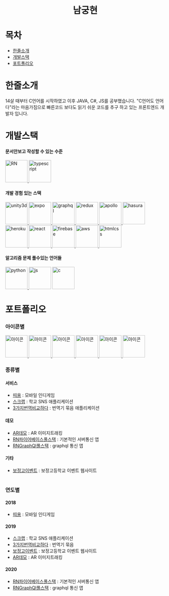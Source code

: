 <h1 align="center">
    남궁현
</h1>

# 목차
- [한줄소개](#남궁현)
- [개발스택](#개발스택)
- [포트폴리오](#포트폴리오)

# 한줄소개
14살 때부터 C언어를 시작하였고 이후 JAVA, C#, JS를 공부했습니다. "C언어도 언어다"라는 마음가짐으로 빠른코드 보다도 읽기 쉬운 코드를 추구 하고 있는 프론트엔드 개발자 입니다.

# 개발스택
#### 문서안보고 작성할 수 있는 수준
<div dir='ltr'>
    <a href="./ToolLevel/react-native" >
        <img src="https://encrypted-tbn0.gstatic.com/images?q=tbn%3AANd9GcS2KKZPNYCJ64g4splI4ahUNLDtEFjcb8AvBCurCE03m_A6rQ37" alt="RN" height="70" />
    </a>
    <a href="./ToolLevel/typescript" >
        <img src="https://cdn.iconscout.com/icon/free/png-256/typescript-1174965.png" alt="typescript" height="70" />
    </a>
</div>

#### 개발 경험 있는 스택
<div dir='ltr'>
    <a href="https://unity.com/" >
        <img src="https://encrypted-tbn0.gstatic.com/images?q=tbn%3AANd9GcRaQ5-tYReAEjwyij2zktHVHnA06a9uCvrIgP8DjMgMD5IUXL_V" alt="unity3d" height="70" />
    </a>
    <a href="https://expo.io/" >
        <img src="https://images.velog.io/post-images/changhoi/e3613a50-9172-11e9-80e4-2d6e23adb350/expo.png" alt="expo" height="70" />
    </a>
    <a href="https://graphql.org/" >
        <img src="https://graphql.org/img/logo.svg" alt="graphql" height="70" />
    </a>
    <a href="https://redux.js.org/" >
        <img src="https://redux.js.org/img/redux.svg" alt="redux" height="70" />
    </a>
    <a href="https://www.apollographql.com/" >
        <img src="https://avatars3.githubusercontent.com/u/17189275?s=280&v=4" alt="apollo" height="70" />
    </a>
    <a href="https://hasura.io/" >
        <img src="https://yt3.ggpht.com/a/AGF-l78glWLtGWTIkZZ9UegfQuHa7jUGVy-U2oEN8A=s900-c-k-c0xffffffff-no-rj-mo" alt="hasura" height="70" />
    </a>
    <a href="https://heroku.com" >
        <img src="https://cdn.iconscout.com/icon/free/png-256/heroku-225989.png" alt="heroku" height="70" />
    </a>
    <a href="https://reactjs.org/" >
        <img src="https://spin.atomicobject.com/wp-content/uploads/20180814165426/React.png" alt="react" height="70" />
    </a>
    <a href="https://firebase.google.com/" >
        <img src="https://www.gstatic.com/devrel-devsite/prod/ve2ae1395f351e38dc0b3037132204261d76b8f1c638764d7fd2c2fbb865782fc/firebase/images/touchicon-180.png" alt="firebase" height="70" />
    </a>
    <a href="https://aws.amazon.com/" >
        <img src="https://a0.awsstatic.com/libra-css/images/logos/aws_logo_smile_1200x630.png" alt="aws" height="70" />
    </a>
    <img src="https://img1.daumcdn.net/thumb/R800x0/?scode=mtistory2&fname=https%3A%2F%2Fk.kakaocdn.net%2Fdn%2FZh2Mo%2Fbtqu62OtsS2%2FKFo9gK93AW66DEGtEe3pS1%2Fimg.png" alt="htmlcss" height="70" />
</div>

#### 알고리즘 문제 풀수있는 언어들
<div dir='ltr'>
    <a href="https://www.python.org/" >
        <img src="https://upload.wikimedia.org/wikipedia/commons/thumb/c/c3/Python-logo-notext.svg/768px-Python-logo-notext.svg.png" alt="python" height="70" />
    </a>
    <img src="https://encrypted-tbn0.gstatic.com/images?q=tbn%3AANd9GcTmQlhMD7ht9GCrinuC5xOM8OIkiuJ_FRFiqna7_52OY8Uw_8Be" alt="js" height="70" />
    <img src="https://material.adlinktech.com/en/Upload/Data_Acquisition_DAQ_Software_Utility19070901053391143/icon-1_19071611100858001.png" alt="c" height="70" />
    
</div>


# 포트폴리오
### 아이콘별
<div dir='ltr'>
    <a href="./2018/띠용.md" >
        <img src="https://lh3.googleusercontent.com/PBcDKZTqgz86VjT6FRzN_gBc_VIYDDDlVkTgxlc_tcUuIoT2MY-GxG2tDpy3n-VfZMGk=s180-rw" alt="아이콘" width="70" />
    </a>
    <a href="./2019/스크랩.md" >
        <img src="https://lh3.googleusercontent.com/K-VjHwsYLjpaiTASQDiot2xNHkkqpsBcmXWCodJA1lmUFHlLpWvcifjc0g6gVOm9UGw=s180-rw" alt="아이콘" width="70" />
    </a>
    <a href="./2019/3가지번역비교하다.md" >
        <img src="https://lh3.googleusercontent.com/pctpfs3Tc7tj09Cs2aQkXTLawBmy97kI1R1dOuxvRzua-S6slk3kaxgN-HsFDv3nFSk=s180-rw" alt="아이콘" width="70" />
    </a>
    <a href="./2019/AR데모.md" >
        <img src="https://lh3.googleusercontent.com/ZciSNhzwp-sgFlTMRPiza-fx81lryLBkL98aHoYE10VlSISNYRQrn33qVna1PHno7sY=s180-rw" alt="아이콘" width="70" />
    </a>
    <a href="./2020/RN파이어베이스풀스택.md" >
        <img src="https://lh3.googleusercontent.com/RcmdjwaRI4liX8GFjtDmJnN7txNo-cvZ-2IzT-pLdi4IoIow-rYIjGniJelzU5wXLSo" alt="아이콘" width="70" />
    </a>
    <a href="./2020/RNGraphQl풀스택.md" >
        <img src="https://lh3.googleusercontent.com/mgKay7m5ZbHIWwbqoQKJWjcFSI2N2OfAPjvNuOKES8AdObJe905nevm4QIWqFVSg-e0" alt="아이콘" width="70" />
    </a>
</div>


### 종류별
#### 서비스
- [띠용](./2018/띠용.md) : 모바일 인디게임
- [스크랩](./2019/스크랩.md) : 학교 SNS 애플리케이션
- [3가지번역비교하다](./2019/3가지번역비교하다.md) : 번역기 묶음 애플리케이션
#### 데모
- [AR데모](./2019/AR데모.md) : AR 이미지트래킹
- [RN파이어베이스풀스택](./2020/RN파이어베이스풀스택.md) : 기본적인 서버통신 앱
- [RNGraphQl풀스택](./2020/RNGraphQl풀스택.md) : graphql 통신 앱
#### 기타
- [보정고이벤트](./2019/보정고이벤트.md) : 보정고등학교 이벤트 웹사이트

#
### 연도별
#### 2018
- [띠용](./2018/띠용.md) : 모바일 인디게임
#### 2019
- [스크랩](./2019/스크랩.md) : 학교 SNS 애플리케이션
- [3가지번역비교하다](./2019/3가지번역비교하다.md) : 번역기 묶음 
- [보정고이벤트](./2019/보정고이벤트.md) : 보정고등학교 이벤트 웹사이트
- [AR데모](./2019/AR데모.md) : AR 이미지트래킹
#### 2020
- [RN파이어베이스풀스택](./2020/RN파이어베이스풀스택.md) : 기본적인 서버통신 앱
- [RNGraphQl풀스택](./2020/RNGraphQl풀스택.md) : graphql 통신 앱